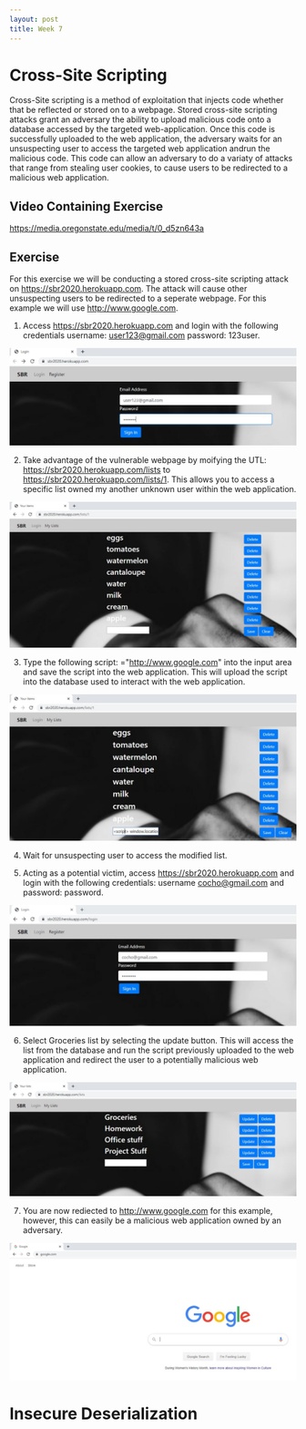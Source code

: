 ```yaml
---
layout: post
title: Week 7
---
```

# Cross-Site Scripting
Cross-Site scripting is a method of exploitation that injects code whether that be reflected or stored on to a webpage. Stored cross-site scripting attacks grant an adversary the ability to upload malicious code onto a database accessed by the targeted web-application. Once this code is successfully uploaded to the web application, the adversary waits for an unsuspecting user to access the targeted web application andrun the malicious code. This code can allow an adversary to do a variaty of attacks that range from stealing user cookies, to cause users to be redirected to a malicious web application.

## Video Containing Exercise
https://media.oregonstate.edu/media/t/0_d5zn643a

## Exercise
For this exercise we will be conducting a stored cross-site scripting attack on https://sbr2020.herokuapp.com. The attack will cause other unsuspecting users to be redirected to a seperate webpage. For this example we will use http://www.google.com.

1. Access https://sbr2020.herokuapp.com and login with the following credentials username: user123@gmail.com password: 123user.

 ![Normal login](/images/xss/one.JPG)

2. Take advantage of the vulnerable webpage by moifying the UTL: https://sbr2020.herokuapp.com/lists to https://sbr2020.herokuapp.com/lists/1. This allows you to access a specific list owned my another unknown user within the web application.

 ![Modify_URL](/images/xss/two.JPG)

3. Type the following script: </script> ="http://www.google.com" </script> into the input area and save the script into the web application. This will upload the script into the database used to interact with the web application.

 ![Script](/images/xss/three.JPG)

4. Wait for unsuspecting user to access the modified list. 

5. Acting as a potential victim, access https://sbr2020.herokuapp.com and login with the following credentials: username cocho@gmail.com and password: password. 
 
 ![NormalUser](/images/xss/four.JPG)
 
6. Select Groceries list by selecting the update button. This will access the list from the database and run the script previously uploaded to the web application and redirect the user to a potentially malicious web application. 

 ![NormalLsit](/images/xss/five.JPG)
 
7. You are now rediected to http://www.google.com for this example, however, this can easily be a malicious web application owned by an adversary.

 ![Redirect](/images/xss/six.JPG)

# Insecure Deserialization
